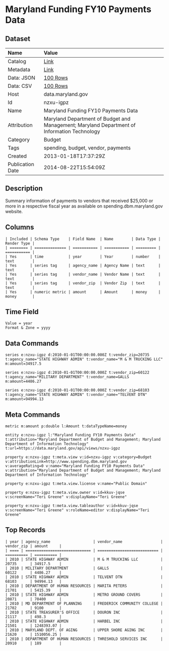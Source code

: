 # Maryland Funding FY10 Payments Data

## Dataset

| Name | Value |
| :--- | :---- |
| Catalog | [Link](https://catalog.data.gov/dataset/maryland-funding-fy10-payments-data-7193d) |
| Metadata | [Link](https://data.maryland.gov/api/views/nzxu-igpz) |
| Data: JSON | [100 Rows](https://data.maryland.gov/api/views/nzxu-igpz/rows.json?max_rows=100) |
| Data: CSV | [100 Rows](https://data.maryland.gov/api/views/nzxu-igpz/rows.csv?max_rows=100) |
| Host | data.maryland.gov |
| Id | nzxu-igpz |
| Name | Maryland Funding FY10 Payments Data |
| Attribution | Maryland Department of Budget and Management; Maryland Department of Information Technology |
| Category | Budget |
| Tags | spending, budget, vendor, payments |
| Created | 2013-01-18T17:37:29Z |
| Publication Date | 2014-08-22T15:54:09Z |

## Description

Summary information of payments to vendors that received $25,000 or more in a respective fiscal year as available on spending.dbm.maryland.gov website.

## Columns

```ls
| Included | Schema Type    | Field Name  | Name        | Data Type | Render Type |
| ======== | ============== | =========== | =========== | ========= | =========== |
| Yes      | time           | year        | Year        | number    | text        |
| Yes      | series tag     | agency_name | Agency Name | text      | text        |
| Yes      | series tag     | vendor_name | Vendor Name | text      | text        |
| Yes      | series tag     | vendor_zip  | Vendor Zip  | text      | text        |
| Yes      | numeric metric | amount      | Amount      | money     | money       |
```

## Time Field

```ls
Value = year
Format & Zone = yyyy
```

## Data Commands

```ls
series e:nzxu-igpz d:2010-01-01T00:00:00.000Z t:vendor_zip=20735 t:agency_name="STATE HIGHWAY ADMIN" t:vendor_name="M & M TRUCKING LLC" m:amount=34917.5

series e:nzxu-igpz d:2010-01-01T00:00:00.000Z t:vendor_zip=60122 t:agency_name="MILITARY DEPARTMENT" t:vendor_name=GALLS m:amount=4486.27

series e:nzxu-igpz d:2010-01-01T00:00:00.000Z t:vendor_zip=68103 t:agency_name="STATE HIGHWAY ADMIN" t:vendor_name="TELVENT DTN" m:amount=94994.13
```

## Meta Commands

```ls
metric m:amount p:double l:Amount t:dataTypeName=money

entity e:nzxu-igpz l:"Maryland Funding FY10 Payments Data" t:attribution="Maryland Department of Budget and Management; Maryland Department of Information Technology" t:url=https://data.maryland.gov/api/views/nzxu-igpz

property e:nzxu-igpz t:meta.view v:id=nzxu-igpz v:category=Budget v:attributionLink=http://www.spending.dbm.maryland.gov v:averageRating=0 v:name="Maryland Funding FY10 Payments Data" v:attribution="Maryland Department of Budget and Management; Maryland Department of Information Technology"

property e:nzxu-igpz t:meta.view.license v:name="Public Domain"

property e:nzxu-igpz t:meta.view.owner v:id=kkuv-jqse v:screenName="Teri Greene" v:displayName="Teri Greene"

property e:nzxu-igpz t:meta.view.tableauthor v:id=kkuv-jqse v:screenName="Teri Greene" v:roleName=editor v:displayName="Teri Greene"
```

## Top Records

```ls
| year | agency_name                   | vendor_name                 | vendor_zip | amount     | 
| ==== | ============================= | =========================== | ========== | ========== | 
| 2010 | STATE HIGHWAY ADMIN           | M & M TRUCKING LLC          | 20735      | 34917.5    | 
| 2010 | MILITARY DEPARTMENT           | GALLS                       | 60122      | 4486.27    | 
| 2010 | STATE HIGHWAY ADMIN           | TELVENT DTN                 | 68103      | 94994.13   | 
| 2010 | DEPARTMENT OF HUMAN RESOURCES | MARITA PETERS               | 21701      | 5415.39    | 
| 2010 | STATE HIGHWAY ADMIN           | METRO GROUND COVERS         | 20871      | 70400      | 
| 2010 | MD DEPARTMENT OF PLANNING     | FREDERICK COMMUNITY COLLEGE | 21702      | 9100       | 
| 2010 | STATE TREASURER'S OFFICE      | DOURON INC                  | 21117      | 498.3      | 
| 2010 | STATE HIGHWAY ADMIN           | HARBEL INC                  | 21501      | 1248393.07 | 
| 2010 | MARYLAND DEPT. OF AGING       | UPPER SHORE AGING INC       | 21620      | 1510056.25 | 
| 2010 | DEPARTMENT OF HUMAN RESOURCES | THRESHOLD SERVICES INC      | 20910      | 189        | 
```